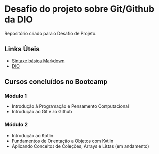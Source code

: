 # Desafio do projeto sobre Git/Github da DIO

Repositório criado para o Desafio de Projeto.

## Links Úteis

- [Sintaxe básica Markdown](https://commonmark.org/help/)
- [DIO](https://www.dio.me/en)

## Cursos concluídos no Bootcamp

### Módulo 1

- Introdução à Programação e Pensamento Computacional
- Introdução ao Git e ao Github

### Módulo 2

- Introdução ao Kotlin
- Fundamentos de Orientação a Objetos com Kotlin
- Aplicando Conceitos de Coleções, Arrays e Listas (em andamento)
